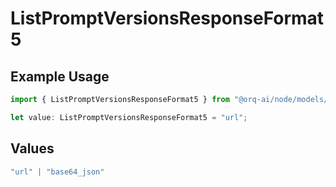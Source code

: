 # ListPromptVersionsResponseFormat5

## Example Usage

```typescript
import { ListPromptVersionsResponseFormat5 } from "@orq-ai/node/models/operations";

let value: ListPromptVersionsResponseFormat5 = "url";
```

## Values

```typescript
"url" | "base64_json"
```
